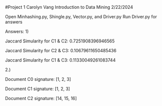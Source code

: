 #Project 1
Carolyn Vang
Introduction to Data Mining
2/22/2024

Open Minhashing.py, Shingle.py, Vector.py, and Driver.py
Run Driver.py for answers

Answers:
1)

Jaccard Simularity for C1 & C2: 0.7251908396946565

Jaccard Simularity for C2 & C3: 0.10679611650485436 

Jaccard Simularity for C1 & C3: 0.11330049261083744 

2.)

Document C0 signature: 
[1, 2, 3]

Document C1 signature: 
[1, 2, 3]

Document C2 signature: 
[14, 15, 16]